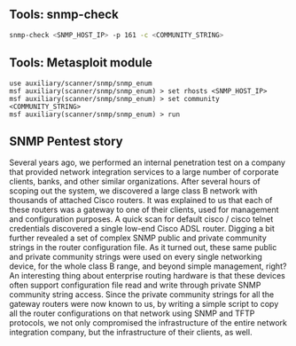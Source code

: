 ## Tools: snmp-check
```bash
snmp-check <SNMP_HOST_IP> -p 161 -c <COMMUNITY_STRING>
```

## Tools: Metasploit module
```
use auxiliary/scanner/snmp/snmp_enum
msf auxiliary(scanner/snmp/snmp_enum) > set rhosts <SNMP_HOST_IP> 
msf auxiliary(scanner/snmp/snmp_enum) > set community <COMMUNITY_STRING>
msf auxiliary(scanner/snmp/snmp_enum) > run
```

## SNMP Pentest story
Several years ago,
	we performed an internal penetration test on a company that provided network integration services to a large number of corporate clients, banks, and other similar organizations.
After several hours of scoping out the system,
	we discovered a large class B network with thousands of attached Cisco routers.
It was explained to us that each of these routers was a gateway to one of their clients, used for management and configuration purposes.
A quick scan for default cisco / cisco telnet credentials discovered a single low-end Cisco ADSL router.
Digging a bit further revealed a set of complex SNMP public and private community strings in the router configuration file.
As it turned out,
	these same public and private community strings were used on every single networking device, for the whole class B range, and beyond
simple management, right?
An interesting thing about enterprise routing hardware is that these devices often support configuration file read and write through private SNMP community string access.
Since the private community strings for all the gateway routers were now known to us,
	by writing a simple script to copy all the router configurations on that network using SNMP and TFTP protocols,
		we not only compromised the infrastructure of the entire network integration company,
			but the infrastructure of their clients, as well.